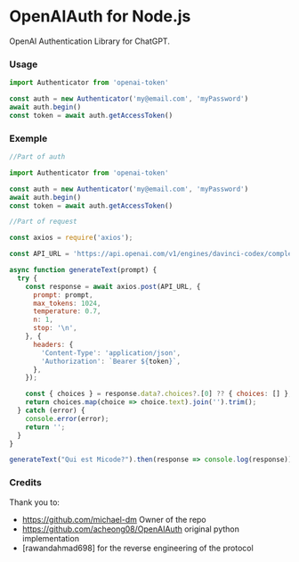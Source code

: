 # OpenAIAuth for Node.js
OpenAI Authentication Library for ChatGPT.

### Usage
```js
import Authenticator from 'openai-token'

const auth = new Authenticator('my@email.com', 'myPassword')
await auth.begin()
const token = await auth.getAccessToken()
```

### Exemple
```js
//Part of auth

import Authenticator from 'openai-token'

const auth = new Authenticator('my@email.com', 'myPassword')
await auth.begin()
const token = await auth.getAccessToken()

//Part of request

const axios = require('axios');

const API_URL = 'https://api.openai.com/v1/engines/davinci-codex/completions';

async function generateText(prompt) {
  try {
    const response = await axios.post(API_URL, {
      prompt: prompt,
      max_tokens: 1024,
      temperature: 0.7,
      n: 1,
      stop: '\n',
    }, {
      headers: {
        'Content-Type': 'application/json',
        'Authorization': `Bearer ${token}`,
      },
    });

    const { choices } = response.data?.choices?.[0] ?? { choices: [] };
    return choices.map(choice => choice.text).join('').trim();
  } catch (error) {
    console.error(error);
    return '';
  }
}

generateText("Qui est Micode?").then(response => console.log(response));

```

### Credits
Thank you to:

- https://github.com/michael-dm Owner of the repo
- https://github.com/acheong08/OpenAIAuth original python implementation
- [rawandahmad698] for the reverse engineering of the protocol
